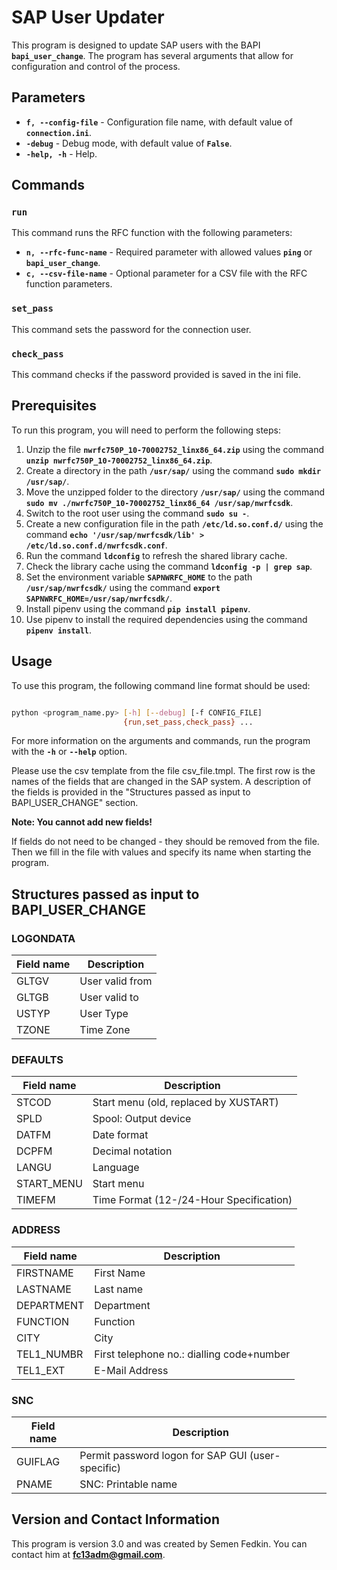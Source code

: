 # **SAP User Updater**

This program is designed to update SAP users with the BAPI **`bapi_user_change`**. The program has several arguments that allow for configuration and control of the process.

## **Parameters**

- **`f, --config-file`** - Configuration file name, with default value of **`connection.ini`**.
- **`-debug`** - Debug mode, with default value of **`False`**.
- **`-help, -h`** - Help.

## **Commands**

### **`run`**

This command runs the RFC function with the following parameters:

- **`n, --rfc-func-name`** - Required parameter with allowed values **`ping`** or **`bapi_user_change`**.
- **`c, --csv-file-name`** - Optional parameter for a CSV file with the RFC function parameters.

### **`set_pass`**

This command sets the password for the connection user.

### **`check_pass`**

This command checks if the password provided is saved in the ini file.

## **Prerequisites**

To run this program, you will need to perform the following steps:

1. Unzip the file **`nwrfc750P_10-70002752_linx86_64.zip`** using the command **`unzip nwrfc750P_10-70002752_linx86_64.zip`**.
2. Create a directory in the path **`/usr/sap/`** using the command **`sudo mkdir /usr/sap/`**.
3. Move the unzipped folder to the directory **`/usr/sap/`** using the command **`sudo mv ./nwrfc750P_10-70002752_linx86_64 /usr/sap/nwrfcsdk`**.
4. Switch to the root user using the command **`sudo su -`**.
5. Create a new configuration file in the path **`/etc/ld.so.conf.d/`** using the command **`echo '/usr/sap/nwrfcsdk/lib' > /etc/ld.so.conf.d/nwrfcsdk.conf`**.
6. Run the command **`ldconfig`** to refresh the shared library cache.
7. Check the library cache using the command **`ldconfig -p | grep sap`**.
8. Set the environment variable **`SAPNWRFC_HOME`** to the path **`/usr/sap/nwrfcsdk/`** using the command **`export SAPNWRFC_HOME=/usr/sap/nwrfcsdk/`**.
9. Install pipenv using the command **`pip install pipenv`**.
10. Use pipenv to install the required dependencies using the command **`pipenv install`**.

## **Usage**

To use this program, the following command line format should be used:

```bash

python <program_name.py> [-h] [--debug] [-f CONFIG_FILE]
                         {run,set_pass,check_pass} ...
```

For more information on the arguments and commands, run the program with the **`-h`** or **`--help`** option.

Please use the csv template from the file csv_file.tmpl.
The first row is the names of the fields that are changed in the SAP system. A description of the fields is provided in the "Structures passed as input to BAPI_USER_CHANGE" section.

**Note: You cannot add new fields!**

If fields do not need to be changed - they should be removed from the file. Then we fill in the file with values and specify its name when starting the program.

## Structures passed as input to BAPI_USER_CHANGE

### LOGONDATA

| Field name  | Description |
| ----------- | ----------- |
| GLTGV | User valid from |
| GLTGB | User valid to |
| USTYP | User Type |
| TZONE | Time Zone |

### DEFAULTS

| Field name  | Description |
| ----------- | ----------- |
| STCOD | Start menu (old, replaced by XUSTART) |
| SPLD | Spool: Output device |
| DATFM | Date format |
| DCPFM | Decimal notation |
| LANGU | Language |
| START_MENU | Start menu |
| TIMEFM | Time Format (12-/24-Hour Specification) |

### ADDRESS

| Field name  | Description |
| ----------- | ----------- |
| FIRSTNAME | First Name |
| LASTNAME | Last name |
| DEPARTMENT | Department |
| FUNCTION | Function |
| CITY | City |
| TEL1_NUMBR | First telephone no.: dialling code+number |
| TEL1_EXT | E-Mail Address |

### SNC

| Field name  | Description |
| ----------- | ----------- |
| GUIFLAG | Permit password logon for SAP GUI (user-specific) |
| PNAME | SNC: Printable name |

## **Version and Contact Information**

This program is version 3.0 and was created by Semen Fedkin. You can contact him at **[fc13adm@gmail.com](mailto:fc13adm@gmail.com)**.
